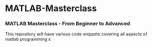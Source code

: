 # MATLAB-Masterclass

### MATLAB Masterclass - From Beginner to Advanced
This repository will have various code snippets covering all aspects of matlab programming 
s